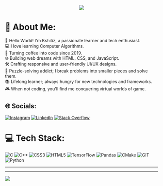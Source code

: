 <h1 align="center">
<img src="https://readme-typing-svg.herokuapp.com/?font=Righteous&size=35&center=true&vCenter=true&width=500&height=70&duration=4000&lines=Hi+There!+👋;+I'm+Kshitiz+Raj+Paudyal;" />
</h1>

# 💫 About Me:
👋 Hello World! I'm Kshitiz, a passionate learner and tech enthusiast.<br>💻 I love learning Computer Algorithms.<br>🚀 Turning coffee into code since 2019.<br>🌐 Building web dreams with HTML, CSS, and JavaScript.<br>🛠️ Crafting responsive and user-friendly UI/UX designs.<br>🧩 Puzzle-solving addict; I break problems into smaller pieces and solve them.<br>📚 Lifelong learner; always hungry for new technologies and frameworks.<br>🎮 When not coding, you'll find me conquering virtual worlds of game.


## 🌐 Socials:
[![Instagram](https://img.shields.io/badge/Instagram-%23E4405F.svg?logo=Instagram&logoColor=white)](https://instagram.com/loosey_0000) [![LinkedIn](https://img.shields.io/badge/LinkedIn-%230077B5.svg?logo=linkedin&logoColor=white)](https://linkedin.com/in/kshitiz-raj-paudyal-29b430215) [![Stack Overflow](https://img.shields.io/badge/-Stackoverflow-FE7A16?logo=stack-overflow&logoColor=white)](https://stackoverflow.com/users/19138468) 

# 💻 Tech Stack:
![C](https://img.shields.io/badge/c-%2300599C.svg?style=plastic&logo=c&logoColor=white) ![C++](https://img.shields.io/badge/c++-%2300599C.svg?style=plastic&logo=c%2B%2B&logoColor=white) ![CSS3](https://img.shields.io/badge/css3-%231572B6.svg?style=plastic&logo=css3&logoColor=white) ![HTML5](https://img.shields.io/badge/html5-%23E34F26.svg?style=plastic&logo=html5&logoColor=white) ![TensorFlow](https://img.shields.io/badge/TensorFlow-%23FF6F00.svg?style=plastic&logo=TensorFlow&logoColor=white) ![Pandas](https://img.shields.io/badge/pandas-%23150458.svg?style=plastic&logo=pandas&logoColor=white) ![CMake](https://img.shields.io/badge/CMake-%23008FBA.svg?style=plastic&logo=cmake&logoColor=white) ![GIT](https://img.shields.io/badge/Git-fc6d26?style=plastic&logo=git&logoColor=white) ![Python](https://img.shields.io/badge/python-3670A0?style=plastic&logo=python&logoColor=ffdd54)


<hr/>

---
[![](https://visitcount.itsvg.in/api?id=Kshitiz726&icon=0&color=0)](https://visitcount.itsvg.in)

<!-- Proudly created with GPRM ( https://gprm.itsvg.in ) -->
